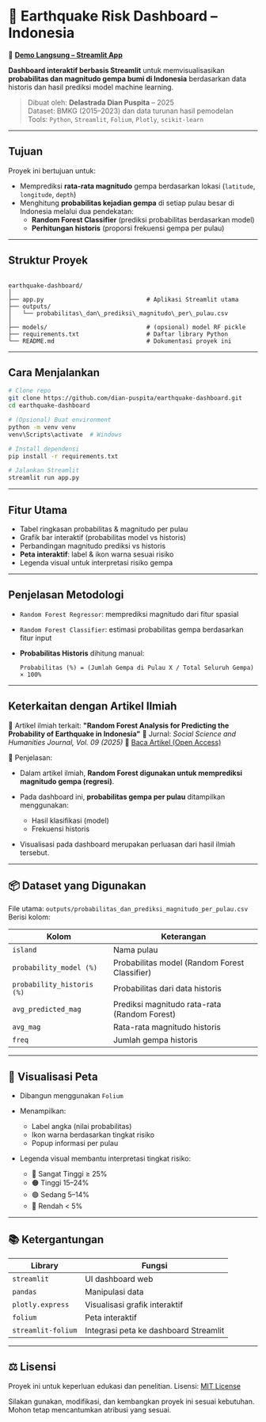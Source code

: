 # 🌋 Earthquake Risk Dashboard – Indonesia

🔗 **[Demo Langsung – Streamlit App](https://earthquake-dashboard.streamlit.app/)**

**Dashboard interaktif berbasis Streamlit** untuk memvisualisasikan **probabilitas dan magnitudo gempa bumi di Indonesia** berdasarkan data historis dan hasil prediksi model machine learning.

> Dibuat oleh: **Delastrada Dian Puspita** – 2025  
> Dataset: BMKG (2015–2023) dan data turunan hasil pemodelan  
> Tools: `Python`, `Streamlit`, `Folium`, `Plotly`, `scikit-learn`

---

## Tujuan

Proyek ini bertujuan untuk:

- Memprediksi **rata-rata magnitudo** gempa berdasarkan lokasi (`latitude`, `longitude`, `depth`)
- Menghitung **probabilitas kejadian gempa** di setiap pulau besar di Indonesia melalui dua pendekatan:
  - **Random Forest Classifier** (prediksi probabilitas berdasarkan model)
  - **Perhitungan historis** (proporsi frekuensi gempa per pulau)

---

## Struktur Proyek

```

earthquake-dashboard/
│
├── app.py                             # Aplikasi Streamlit utama
├── outputs/
│   └── probabilitas\_dan\_prediksi\_magnitudo\_per\_pulau.csv
│
├── models/                            # (opsional) model RF pickle
├── requirements.txt                   # Daftar library Python
└── README.md                          # Dokumentasi proyek ini

````

---

## Cara Menjalankan

```bash
# Clone repo
git clone https://github.com/dian-puspita/earthquake-dashboard.git
cd earthquake-dashboard

# (Opsional) Buat environment
python -m venv venv
venv\Scripts\activate  # Windows

# Install dependensi
pip install -r requirements.txt

# Jalankan Streamlit
streamlit run app.py
````

---

## Fitur Utama

* Tabel ringkasan probabilitas & magnitudo per pulau
* Grafik bar interaktif (probabilitas model vs historis)
* Perbandingan magnitudo prediksi vs historis
* **Peta interaktif**: label & ikon warna sesuai risiko
* Legenda visual untuk interpretasi risiko gempa

---

## Penjelasan Metodologi

* `Random Forest Regressor`: memprediksi magnitudo dari fitur spasial
* `Random Forest Classifier`: estimasi probabilitas gempa berdasarkan fitur input
* **Probabilitas Historis** dihitung manual:

  ```
  Probabilitas (%) = (Jumlah Gempa di Pulau X / Total Seluruh Gempa) × 100%
  ```

---

## Keterkaitan dengan Artikel Ilmiah

📄 Artikel ilmiah terkait:
**"Random Forest Analysis for Predicting the Probability of Earthquake in Indonesia"**
📰 Jurnal: *Social Science and Humanities Journal, Vol. 09 (2025)*
🔗 [Baca Artikel (Open Access)](https://doi.org/10.18535/sshj.v9i01.1574)

🧩 Penjelasan:

* Dalam artikel ilmiah, **Random Forest digunakan untuk memprediksi magnitudo gempa (regresi)**.
* Pada dashboard ini, **probabilitas gempa per pulau** ditampilkan menggunakan:

  * Hasil klasifikasi (model)
  * Frekuensi historis
* Visualisasi pada dashboard merupakan perluasan dari hasil ilmiah tersebut.

---

## 📦 Dataset yang Digunakan

File utama: `outputs/probabilitas_dan_prediksi_magnitudo_per_pulau.csv`
Berisi kolom:

| Kolom                      | Keterangan                                    |
| -------------------------- | --------------------------------------------- |
| `island`                   | Nama pulau                                    |
| `probability_model (%)`    | Probabilitas model (Random Forest Classifier) |
| `probability_historis (%)` | Probabilitas dari data historis               |
| `avg_predicted_mag`        | Prediksi magnitudo rata-rata (Random Forest)  |
| `avg_mag`                  | Rata-rata magnitudo historis                  |
| `freq`                     | Jumlah gempa historis                         |

---

## 📍 Visualisasi Peta

* Dibangun menggunakan `Folium`
* Menampilkan:

  * Label angka (nilai probabilitas)
  * Ikon warna berdasarkan tingkat risiko
  * Popup informasi per pulau
* Legenda visual membantu interpretasi tingkat risiko:

  * 🔴 Sangat Tinggi ≥ 25%
  * 🟠 Tinggi 15–24%
  * 🟢 Sedang 5–14%
  * 🔵 Rendah < 5%

---

## 📚 Ketergantungan

| Library            | Fungsi                                |
| ------------------ | ------------------------------------- |
| `streamlit`        | UI dashboard web                      |
| `pandas`           | Manipulasi data                       |
| `plotly.express`   | Visualisasi grafik interaktif         |
| `folium`           | Peta interaktif                       |
| `streamlit-folium` | Integrasi peta ke dashboard Streamlit |

---

## ⚖️ Lisensi

Proyek ini untuk keperluan edukasi dan penelitian.
Lisensi: [MIT License](LICENSE)

Silakan gunakan, modifikasi, dan kembangkan proyek ini sesuai kebutuhan.
Mohon tetap mencantumkan atribusi yang sesuai.
